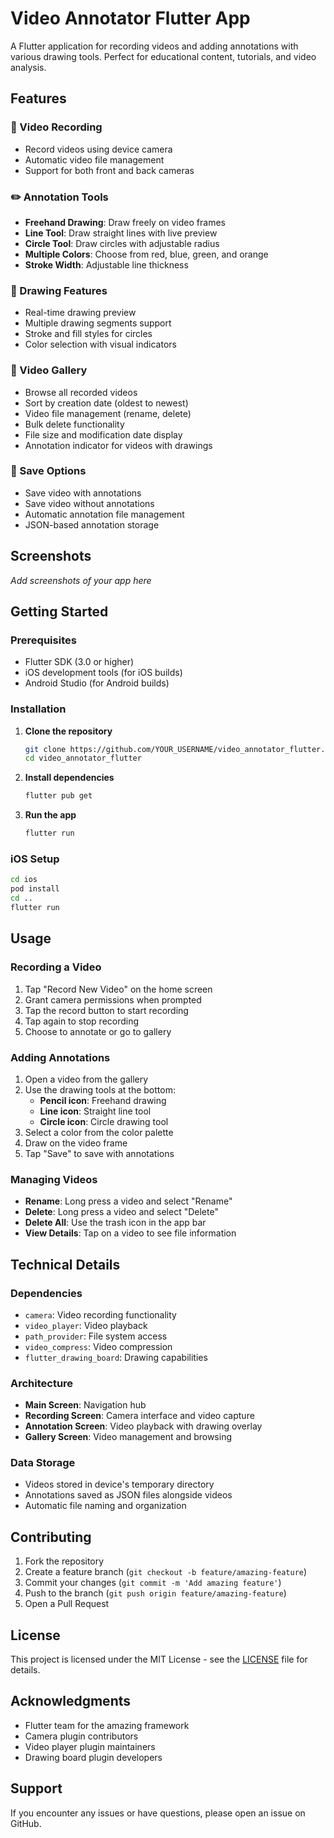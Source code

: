 # Video Annotator Flutter App

A Flutter application for recording videos and adding annotations with various drawing tools. Perfect for educational content, tutorials, and video analysis.

## Features

### 🎥 Video Recording
- Record videos using device camera
- Automatic video file management
- Support for both front and back cameras

### ✏️ Annotation Tools
- **Freehand Drawing**: Draw freely on video frames
- **Line Tool**: Draw straight lines with live preview
- **Circle Tool**: Draw circles with adjustable radius
- **Multiple Colors**: Choose from red, blue, green, and orange
- **Stroke Width**: Adjustable line thickness

### 🎨 Drawing Features
- Real-time drawing preview
- Multiple drawing segments support
- Stroke and fill styles for circles
- Color selection with visual indicators

### 📁 Video Gallery
- Browse all recorded videos
- Sort by creation date (oldest to newest)
- Video file management (rename, delete)
- Bulk delete functionality
- File size and modification date display
- Annotation indicator for videos with drawings

### 💾 Save Options
- Save video with annotations
- Save video without annotations
- Automatic annotation file management
- JSON-based annotation storage

## Screenshots

*Add screenshots of your app here*

## Getting Started

### Prerequisites
- Flutter SDK (3.0 or higher)
- iOS development tools (for iOS builds)
- Android Studio (for Android builds)

### Installation

1. **Clone the repository**
   ```bash
   git clone https://github.com/YOUR_USERNAME/video_annotator_flutter.git
   cd video_annotator_flutter
   ```

2. **Install dependencies**
   ```bash
   flutter pub get
   ```

3. **Run the app**
   ```bash
   flutter run
   ```

### iOS Setup
```bash
cd ios
pod install
cd ..
flutter run
```

## Usage

### Recording a Video
1. Tap "Record New Video" on the home screen
2. Grant camera permissions when prompted
3. Tap the record button to start recording
4. Tap again to stop recording
5. Choose to annotate or go to gallery

### Adding Annotations
1. Open a video from the gallery
2. Use the drawing tools at the bottom:
   - **Pencil icon**: Freehand drawing
   - **Line icon**: Straight line tool
   - **Circle icon**: Circle drawing tool
3. Select a color from the color palette
4. Draw on the video frame
5. Tap "Save" to save with annotations

### Managing Videos
- **Rename**: Long press a video and select "Rename"
- **Delete**: Long press a video and select "Delete"
- **Delete All**: Use the trash icon in the app bar
- **View Details**: Tap on a video to see file information

## Technical Details

### Dependencies
- `camera`: Video recording functionality
- `video_player`: Video playback
- `path_provider`: File system access
- `video_compress`: Video compression
- `flutter_drawing_board`: Drawing capabilities

### Architecture
- **Main Screen**: Navigation hub
- **Recording Screen**: Camera interface and video capture
- **Annotation Screen**: Video playback with drawing overlay
- **Gallery Screen**: Video management and browsing

### Data Storage
- Videos stored in device's temporary directory
- Annotations saved as JSON files alongside videos
- Automatic file naming and organization

## Contributing

1. Fork the repository
2. Create a feature branch (`git checkout -b feature/amazing-feature`)
3. Commit your changes (`git commit -m 'Add amazing feature'`)
4. Push to the branch (`git push origin feature/amazing-feature`)
5. Open a Pull Request

## License

This project is licensed under the MIT License - see the [LICENSE](LICENSE) file for details.

## Acknowledgments

- Flutter team for the amazing framework
- Camera plugin contributors
- Video player plugin maintainers
- Drawing board plugin developers

## Support

If you encounter any issues or have questions, please open an issue on GitHub.
